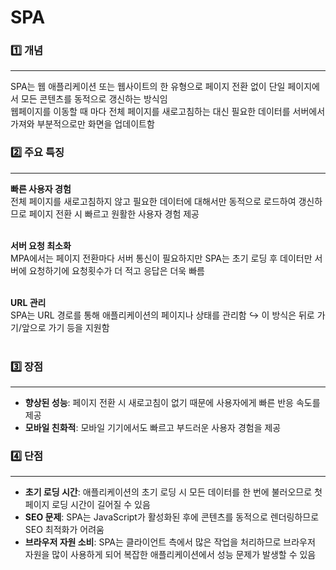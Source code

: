 # SPA

### 1️⃣ 개념
<hr>

SPA는 웹 애플리케이션 또는 웹사이트의 한 유형으로 페이지 전환 없이 단일 페이지에서 모든 콘텐츠를 동적으로 갱신하는 방식임 <br>
웹페이지를 이동할 때 마다 전체 페이지를 새로고침하는 대신 필요한 데이터를 서버에서 가져와 부분적으로만 화면을 업데이트함 <br>

### 2️⃣ 주요 특징
<hr>

**빠른 사용자 경험**<br>
전체 페이지를 새로고침하지 않고 필요한 데이터에 대해서만 동적으로 로드하여 갱신하므로 페이지 전환 시 빠르고 원활한 사용자 경험 제공 <br>
<br>

**서버 요청 최소화**<br>
MPA에서는 페이지 전환마다 서버 통신이 필요하지만 SPA는 초기 로딩 후 데이터만 서버에 요청하기에 요청횟수가 더 적고 응답은 더욱 빠름<br>
<br>

**URL 관리**<br>
SPA는 URL 경로를 통해 애플리케이션의 페이지나 상태를 관리함 ↪ 이 방식은 뒤로 가기/앞으로 가기 등을 지원함<br>
<br>

### 3️⃣ 장점
<hr>

- **향상된 성능**: 페이지 전환 시 새로고침이 없기 때문에 사용자에게 빠른 반응 속도를 제공
- **모바일 친화적**: 모바일 기기에서도 빠르고 부드러운 사용자 경험을 제공

### 4️⃣ 단점
<hr>

- **초기 로딩 시간**: 애플리케이션의 초기 로딩 시 모든 데이터를 한 번에 불러오므로 첫 페이지 로딩 시간이 길어질 수 있음
- **SEO 문제**: SPA는 JavaScript가 활성화된 후에 콘텐츠를 동적으로 렌더링하므로 SEO 최적화가 어려움
- **브라우저 자원 소비**: SPA는 클라이언트 측에서 많은 작업을 처리하므로 브라우저 자원을 많이 사용하게 되어 복잡한 애플리케이션에서 성능 문제가 발생할 수 있음